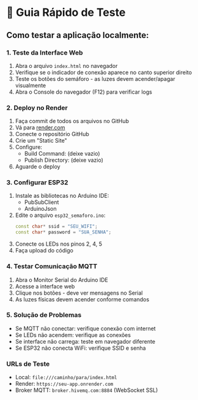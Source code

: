 # 🚀 Guia Rápido de Teste

## Como testar a aplicação localmente:

### 1. Teste da Interface Web
1. Abra o arquivo `index.html` no navegador
2. Verifique se o indicador de conexão aparece no canto superior direito
3. Teste os botões do semáforo - as luzes devem acender/apagar visualmente
4. Abra o Console do navegador (F12) para verificar logs

### 2. Deploy no Render
1. Faça commit de todos os arquivos no GitHub
2. Vá para [render.com](https://render.com)
3. Conecte o repositório GitHub
4. Crie um "Static Site" 
5. Configure:
   - Build Command: (deixe vazio)
   - Publish Directory: (deixe vazio)
6. Aguarde o deploy

### 3. Configurar ESP32
1. Instale as bibliotecas no Arduino IDE:
   - PubSubClient
   - ArduinoJson
2. Edite o arquivo `esp32_semaforo.ino`:
   ```cpp
   const char* ssid = "SEU_WIFI";
   const char* password = "SUA_SENHA";
   ```
3. Conecte os LEDs nos pinos 2, 4, 5
4. Faça upload do código

### 4. Testar Comunicação MQTT
1. Abra o Monitor Serial do Arduino IDE
2. Acesse a interface web
3. Clique nos botões - deve ver mensagens no Serial
4. As luzes físicas devem acender conforme comandos

### 5. Solução de Problemas
- Se MQTT não conectar: verifique conexão com internet
- Se LEDs não acendem: verifique as conexões
- Se interface não carrega: teste em navegador diferente
- Se ESP32 não conecta WiFi: verifique SSID e senha

### URLs de Teste
- Local: `file:///caminho/para/index.html`
- Render: `https://seu-app.onrender.com`
- Broker MQTT: `broker.hivemq.com:8884` (WebSocket SSL)
